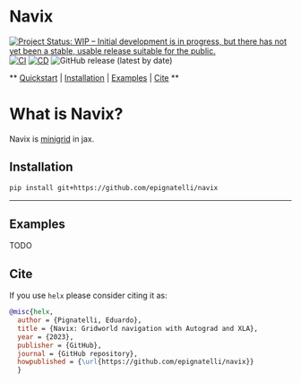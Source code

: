 # Navix

[![Project Status: WIP – Initial development is in progress, but there has not yet been a stable, usable release suitable for the public.](https://www.repostatus.org/badges/latest/wip.svg)](https://www.repostatus.org/#wip)
[![CI](https://github.com/epignatelli/navix/actions/workflows/CI.yml/badge.svg)](https://github.com/epignatelli/navix/actions/workflows/CI.yml)
[![CD](https://github.com/epignatelli/navix/actions/workflows/CD.yml/badge.svg)](https://github.com/epignatelli/navix/actions/workflows/CD.yml)
![GitHub release (latest by date)](https://img.shields.io/github/v/release/epignatelli/navix?color=%23216477&label=Release)

** [Quickstart](#what-is-navix) | [Installation](#installation) | [Examples](#examples) | [Cite](#cite) **

# What is Navix?
Navix is [minigrid](https://github.com/Farama-Foundation/Minigrid) in jax.


## Installation
```bash
pip install git+https://github.com/epignatelli/navix
```

---
## Examples
TODO

## Cite
If you use `helx` please consider citing it as:

```bibtex
@misc{helx,
  author = {Pignatelli, Eduardo},
  title = {Navix: Gridworld navigation with Autograd and XLA},
  year = {2023},
  publisher = {GitHub},
  journal = {GitHub repository},
  howpublished = {\url{https://github.com/epignatelli/navix}}
  }
```
